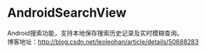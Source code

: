 # AndroidSearchView
Android搜索功能，支持本地保存搜索历史记录及实时模糊查询。  
博客地址：http://blog.csdn.net/leoleohan/article/details/50688283
